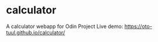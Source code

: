 # calculator
A calculator webapp for Odin Project
Live demo: https://oto-tuul.github.io/calculator/
